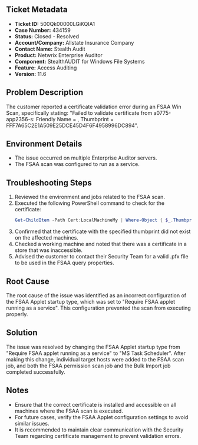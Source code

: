 ## Ticket Metadata
- **Ticket ID:** 500Qk00000LGiKQIA1
- **Case Number:** 434159
- **Status:** Closed - Resolved
- **Account/Company:** Allstate Insurance Company
- **Contact Name:** Stealth Audit
- **Product:** Netwrix Enterprise Auditor
- **Component:** StealthAUDIT for Windows File Systems
- **Feature:** Access Auditing
- **Version:** 11.6

## Problem Description
The customer reported a certificate validation error during an FSAA Win Scan, specifically stating: "Failed to validate certificate from a0775-app2356-s: Friendly Name = , Thumbprint = FFF7A65C2E1A509E25DCE45D4F6F4958996DC894".

## Environment Details
- The issue occurred on multiple Enterprise Auditor servers.
- The FSAA scan was configured to run as a service.

## Troubleshooting Steps
1. Reviewed the environment and jobs related to the FSAA scan.
2. Executed the following PowerShell command to check for the certificate:
   ```powershell
   Get-ChildItem -Path Cert:LocalMachineMy | Where-Object { $_.Thumbprint -eq "YOUR_THUMBPRINT_HERE" }
   ```
3. Confirmed that the certificate with the specified thumbprint did not exist on the affected machines.
4. Checked a working machine and noted that there was a certificate in a store that was inaccessible.
5. Advised the customer to contact their Security Team for a valid .pfx file to be used in the FSAA query properties.

## Root Cause
The root cause of the issue was identified as an incorrect configuration of the FSAA Applet startup type, which was set to "Require FSAA applet running as a service". This configuration prevented the scan from executing properly.

## Solution
The issue was resolved by changing the FSAA Applet startup type from "Require FSAA applet running as a service" to "MS Task Scheduler". After making this change, individual target hosts were added to the FSAA scan job, and both the FSAA permission scan job and the Bulk Import job completed successfully.

## Notes
- Ensure that the correct certificate is installed and accessible on all machines where the FSAA scan is executed.
- For future cases, verify the FSAA Applet configuration settings to avoid similar issues.
- It is recommended to maintain clear communication with the Security Team regarding certificate management to prevent validation errors.